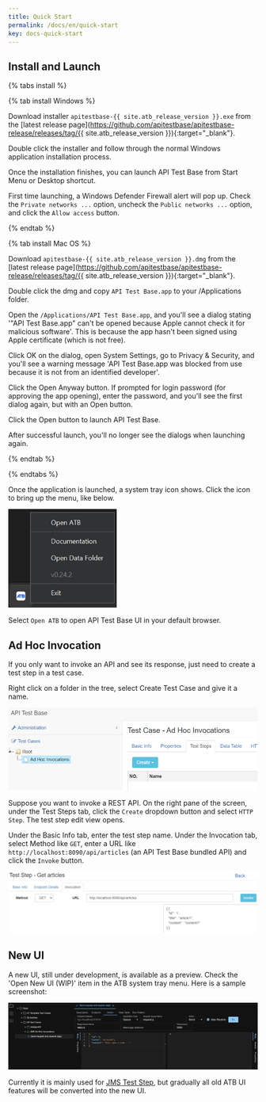 ```yaml
---
title: Quick Start
permalink: /docs/en/quick-start
key: docs-quick-start
---
```

## Install and Launch

{% tabs install %}

{% tab install Windows %}

Download installer `apitestbase-{{ site.atb_release_version }}.exe` from the [latest release page](https://github.com/apitestbase/apitestbase-release/releases/tag/{{ site.atb_release_version }}){:target="_blank"}.

Double click the installer and follow through the normal Windows application installation process.

Once the installation finishes, you can launch API Test Base from Start Menu or Desktop shortcut.

First time launching, a Windows Defender Firewall alert will pop up. Check the `Private networks ...` option, uncheck the `Public networks ...` option, and click the `Allow access` button.

{% endtab %}

{% tab install Mac OS %}

Download `apitestbase-{{ site.atb_release_version }}.dmg` from the [latest release page](https://github.com/apitestbase/apitestbase-release/releases/tag/{{ site.atb_release_version }}){:target="_blank"}.

Double click the dmg and copy `API Test Base.app` to your /Applications folder.

Open the `/Applications/API Test Base.app`, and you'll see a dialog stating '"API Test Base.app" can't be opened because Apple cannot check it for malicious software'. This is because the app hasn't been signed using Apple certificate (which is not free).

Click OK on the dialog, open System Settings, go to Privacy & Security, and you'll see a warning message 'API Test Base.app was blocked from use because it is not from an identified developer'.

Click the Open Anyway button. If prompted for login password (for approving the app opening), enter the password, and you'll see the first dialog again, but with an Open button.

Click the Open button to launch API Test Base.

After successful launch, you'll no longer see the dialogs when launching again.

{% endtab %}

{% endtabs %}

Once the application is launched, a system tray icon shows. Click the icon to bring up the menu, like below.

![System Tray Menu](../../screenshots/install-and-launch/system-tray-menu.png)

Select `Open ATB` to open API Test Base UI in your default browser.

## Ad Hoc Invocation
If you only want to invoke an API and see its response, just need to create a test step in a test case.

Right click on a folder in the tree, select Create Test Case and give it a name.

![New Ad Hoc Test Case](../../screenshots/basic-use/new-ad-hoc-test-case.png)

Suppose you want to invoke a REST API. On the right pane of the screen, under the Test Steps tab, click the `Create` dropdown button and select `HTTP Step`. The test step edit view opens.

Under the Basic Info tab, enter the test step name. Under the Invocation tab, select Method like `GET`, enter a URL like `http://localhost:8090/api/articles` (an API Test Base bundled API) and click the `Invoke` button.

![Ad Hoc HTTP Invocation](../../screenshots/basic-use/ad-hoc-http-invocation.png)

## New UI
A new UI, still under development, is available as a preview. Check the 'Open New UI (WIP)' item in the ATB system tray menu. Here is a sample screenshot:

![New UI Glance](../../screenshots/new-ui-glance.png)

Currently it is mainly used for [JMS Test Step](/docs/en/jms-test-step), but gradually all old ATB UI features will be converted into the new UI.


